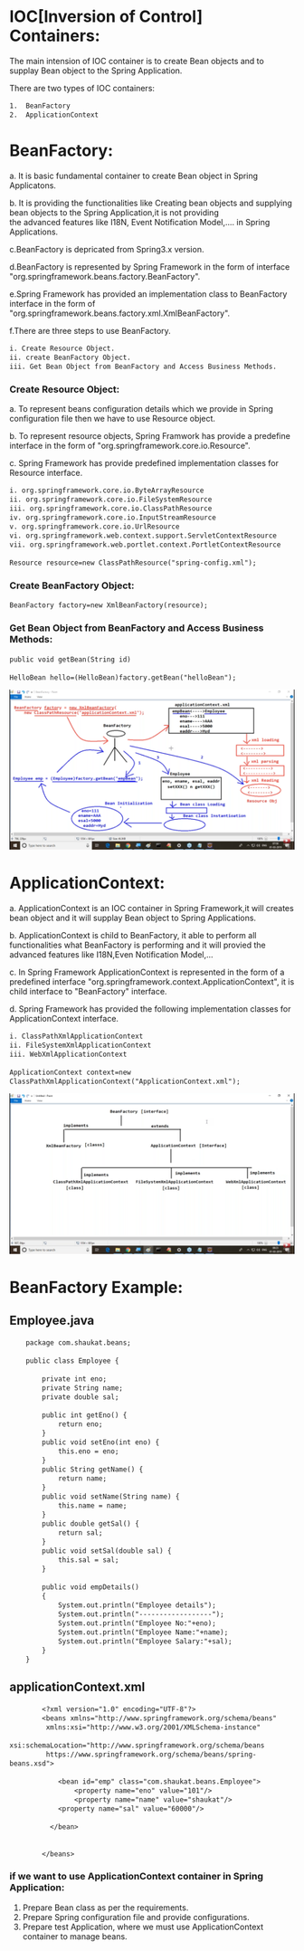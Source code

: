 # IOC[Inversion of Control] Containers:  

The main intension of IOC container is to create Bean objects and to supplay Bean object to the Spring Application.  

There are two types of IOC containers:  

    1.  BeanFactory  
    2.  ApplicationContext  
    
# BeanFactory:  
    
a. It is basic fundamental container to create Bean object in Spring Applicatons.  

b. It is providing the functionalities like Creating bean objects and supplying bean objects to the Spring Application,it is not providing  
the advanced features like I18N, Event Notification Model,.... in Spring Applications.

c.BeanFactory is depricated from Spring3.x version.  

d.BeanFactory is represented by Spring Framework in the form of interface "org.springframework.beans.factory.BeanFactory".  

e.Spring Framework has provided an implementation class to BeanFactory interface in the form of "org.springframework.beans.factory.xml.XmlBeanFactory".  

f.There are three steps to use BeanFactory.  

    i. Create Resource Object.  
    ii. create BeanFactory Object.  
    iii. Get Bean Object from BeanFactory and Access Business Methods.  

### Create Resource Object:  

a. To represent beans configuration details which we provide in Spring configuration file then we have to use Resource object.  

b. To represent resource objects, Spring Framwork has provide a predefine interface in the form of "org.springframework.core.io.Resource".  

c. Spring Framework has provide predefined implementation classes for Resource interface.  

    i. org.springframework.core.io.ByteArrayResource    
    ii. org.springframework.core.io.FileSystemResource    
    iii. org.springframework.core.io.ClassPathResource   
    iv. org.springframework.core.io.InputStreamResource  
    v. org.springframework.core.io.UrlResource  
    vi. org.springframework.web.context.support.ServletContextResource  
    vii. org.springframework.web.portlet.context.PortletContextResource  

    Resource resource=new ClassPathResource("spring-config.xml");  

### Create BeanFactory Object:

    BeanFactory factory=new XmlBeanFactory(resource);  

### Get Bean Object from BeanFactory and Access Business Methods:

    public void getBean(String id)  
  
    HelloBean hello=(HelloBean)factory.getBean("helloBean");  
    
![How BeanFactory works internally](https://github.com/shaukatmakandar786/Spring-notes-images/blob/main/BeanFactory01.png)    
    
 # ApplicationContext:  
 
 a. ApplicationContext is an IOC container in Spring Framework,it will creates bean object and it will supplay Bean object to Spring Applications.  
 
 b. ApplicationContext is child to BeanFactory, it able to perform all functionalities what BeanFactory is performing and it will provied the advanced features like I18N,Even Notification Model,...  
 
 c. In Spring Framework ApplicationContext is represented in the form of a predefined interface "org.springframework.context.ApplicationContext", it is child interface to "BeanFactory" interface.  
 
 d. Spring Framework has provided the following implementation classes for ApplicationContext interface.
 
    i. ClassPathXmlApplicationContext
    ii. FileSystemXmlApplicationContext  
    iii. WebXmlApplicationContext  
    
    ApplicationContext context=new ClassPathXmlApplicationContext("ApplicationContext.xml");  
    
![BeanFactoryHirarchy](https://github.com/shaukatmakandar786/Spring-notes-images/blob/main/BeanFactoryHirarchy02.png)  

# BeanFactory Example:

## Employee.java

        package com.shaukat.beans;  

        public class Employee {  

	        private int eno;  
	        private String name;  
	        private double sal;  
	
	        public int getEno() {  
		        return eno;  
	        }  
	        public void setEno(int eno) {  
		        this.eno = eno;  
	        }  
	        public String getName() {  
		        return name;  
	        }  
	        public void setName(String name) {  
		        this.name = name;  
	        }  
	        public double getSal() {  
		        return sal;  
	        }  
	        public void setSal(double sal) {  
		        this.sal = sal;  
	        }  
	
	        public void empDetails()  
	        {  
		        System.out.println("Employee details");  
		        System.out.println("------------------");  
		        System.out.println("Employee No:"+eno);  
		        System.out.println("Employee Name:"+name);  
		        System.out.println("Employee Salary:"+sal);  
	        }  
        }  
        
## applicationContext.xml

            <?xml version="1.0" encoding="UTF-8"?>  
            <beans xmlns="http://www.springframework.org/schema/beans"
             xmlns:xsi="http://www.w3.org/2001/XMLSchema-instance"
             xsi:schemaLocation="http://www.springframework.org/schema/beans
             https://www.springframework.org/schema/beans/spring-beans.xsd">

                <bean id="emp" class="com.shaukat.beans.Employee">  
                    <property name="eno" value="101"/>  
                    <property name="name" value="shaukat"/>  
                <property name="sal" value="60000"/>  
       
              </bean>  


            </beans>  



### if we want to use ApplicationContext container in Spring Application:

1. Prepare Bean class as per the requirements.  
2. Prepare Spring configuration file and provide configurations.  
3. Prepare test Application, where we must use ApplicationContext container to manage beans.  
